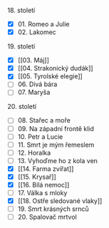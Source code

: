 18\. století
- [x] 01\. Romeo a Julie
- [x] 02\. Lakomec

19\. století
- [x] [[03. Máj]]
- [x] [[04. Strakonický dudák]]
- [x] [[05. Tyrolské elegie]]
- [ ] 06\. Divá bára
- [ ] 07\. Maryša

20\. století
- [ ] 08\. Stařec a moře
- [ ] 09\. Na západní frontě klid
- [ ] 10\. Petr a Lucie
- [ ] 11\. Smrt je mým řemeslem
- [ ] 12\. Horalka
- [ ] 13\. Vyhoďme ho z kola ven
- [x] [[14. Farma zvířat]]
- [x] [[15. Krysař]]
- [x] [[16. Bílá nemoc]]
- [ ] 17\. Válka s mloky
- [x] [[18. Ostře sledované vlaky]]
- [ ] 19\. Smrt krásných srnců
- [ ] 20\. Spalovač mrtvol